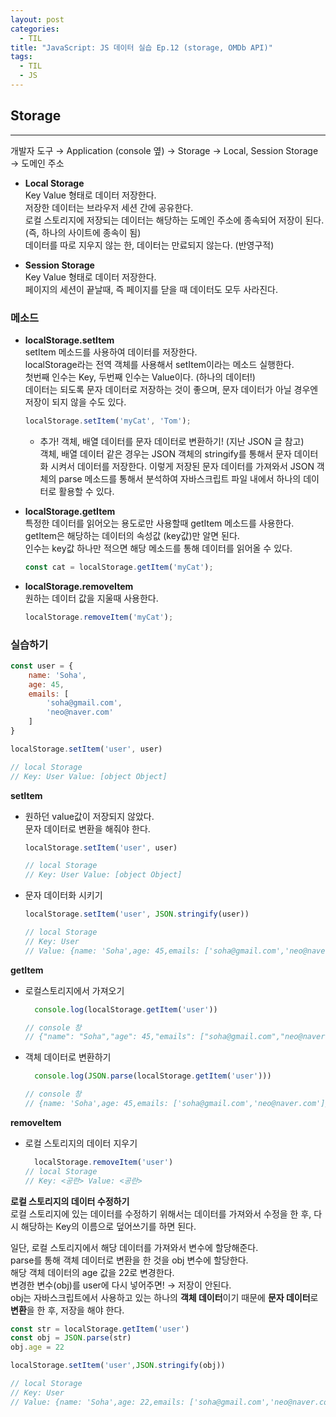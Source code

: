 ```yaml
---
layout: post
categories:
  - TIL
title: "JavaScript: JS 데이터 실습 Ep.12 (storage, OMDb API)"
tags:
  - TIL
  - JS
---
```


## __Storage__
---
개발자 도구 → Application (console 옆) → Storage → Local, Session Storage → 도메인 주소

- __Local Storage__  
  Key Value 형태로 데이터 저장한다.  
  저장한 데이터는 브라우저 세션 간에 공유한다.  
  로컬 스토리지에 저장되는 데이터는 해당하는 도메인 주소에 종속되어 저장이 된다. (즉, 하나의 사이트에 종속이 됨)  
  데이터를 따로 지우지 않는 한, 데이터는 만료되지 않는다. (반영구적)
    
- __Session Storage__  
  Key Value 형태로 데이터 저장한다.  
  페이지의 세션이 끝날때, 즉 페이지를 닫을 때 데이터도 모두 사라진다.

### __메소드__

- __localStorage.setItem__  
  setItem 메소드를 사용하여 데이터를 저장한다.  
  localStorage라는 전역 객체를 사용해서 setItem이라는 메소드 실행한다.  
  첫번째 인수는 Key, 두번째 인수는 Value이다. (하나의 데이터!)  
  데이터는 되도록 문자 데이터로 저장하는 것이 좋으며, 문자 데이터가 아닐 경우엔 저장이 되지 않을 수도 있다.
  ```js
  localStorage.setItem('myCat', 'Tom');
  ```
  - 추가! 객체, 배열 데이터를 문자 데이터로 변환하기! (지난 JSON 글 참고)  
    객체, 배열 데이터 같은 경우는 JSON 객체의 stringify를 통해서 문자 데이터화 시켜서 데이터를 저장한다. 이렇게 저장된 문자 데이터를 가져와서 JSON 객체의 parse 메소드를 통해서 분석하여 자바스크립트 파일 내에서 하나의 데이터로 활용할 수 있다.
        
- __localStorage.getItem__  
  특정한 데이터를 읽어오는 용도로만 사용할때 getItem 메소드를 사용한다.  
  getItem은 해당하는 데이터의 속성값 (key값)만 알면 된다.   
  인수는 key값 하나만 적으면 해당 메소드를 통해 데이터를 읽어올 수 있다.
  ```js
  const cat = localStorage.getItem('myCat');
  ```
    
- __localStorage.removeItem__  
  원하는 데이터 값을 지울때 사용한다.
  ```js
  localStorage.removeItem('myCat');
  ```
    

### __실습하기__
```js
const user = {
	name: 'Soha',
	age: 45,
	emails: [
		'soha@gmail.com',
		'neo@naver.com'
	]
}

localStorage.setItem('user', user)

// local Storage
// Key: User Value: [object Object]
```

__setItem__
  - 원하던 value값이 저장되지 않았다.  
    문자 데이터로 변환을 해줘야 한다.
    ```js
    localStorage.setItem('user', user)
    
    // local Storage
    // Key: User Value: [object Object]
    ```
      
  - 문자 데이터화 시키기  
    ```js
    localStorage.setItem('user', JSON.stringify(user))
    
    // local Storage
    // Key: User 
    // Value: {name: 'Soha',age: 45,emails: ['soha@gmail.com','neo@naver.com']}
    ```
        
__getItem__
  - 로컬스토리지에서 가져오기
    ```js
      console.log(localStorage.getItem('user'))
    
    // console 창
    // {"name": "Soha","age": 45,"emails": ["soha@gmail.com","neo@naver.com"]}
    ```
      
  - 객체 데이터로 변환하기
    ```js
      console.log(JSON.parse(localStorage.getItem('user')))
    
    // console 창
    // {name: 'Soha',age: 45,emails: ['soha@gmail.com','neo@naver.com']}
    ```
        
__removeItem__
  - 로컬 스토리지의 데이터 지우기
    ```js
      localStorage.removeItem('user')
    // local Storage
    // Key: <공란> Value: <공란>
    ```
        
__로컬 스토리지의 데이터 수정하기__  
  로컬 스토리지에 있는 데이터를 수정하기 위해서는 데이터를 가져와서 수정을 한 후, 다시 해당하는 Key의 이름으로 덮어쓰기를 하면 된다.
  
  일단, 로컬 스토리지에서 해당 데이터를 가져와서 변수에 할당해준다.   
  parse를 통해 객체 데이터로 변환을 한 것을 obj 변수에 할당한다.  
  해당 객체 데이터의 age 값을 22로 변경한다.  
  변경한 변수(obj)를 user에 다시 넣어주면! → 저장이 안된다.  
  obj는 자바스크립트에서 사용하고 있는 하나의 **객체 데이터**이기 때문에 **문자 데이터**로 **변환**을 한 후, 저장을 해야 한다.
  ```js
  const str = localStorage.getItem('user')
  const obj = JSON.parse(str)
  obj.age = 22
  
  localStorage.setItem('user',JSON.stringify(obj))
  
  // local Storage
  // Key: User 
  // Value: {name: 'Soha',age: 22,emails: ['soha@gmail.com','neo@naver.com']}
  ```